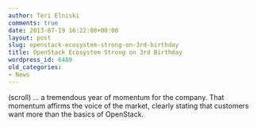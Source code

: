```yaml
---
author: Teri Elniski
comments: true
date: 2013-07-19 16:22:08+00:00
layout: post
slug: openstack-ecosystem-strong-on-3rd-birthday
title: OpenStack Ecosystem Strong on 3rd Birthday
wordpress_id: 6489
old_categories:
- News
---
```


(scroll) ... a tremendous year of momentum for the company. That momentum affirms the voice of the market, clearly stating that customers want more than the basics of OpenStack. 
